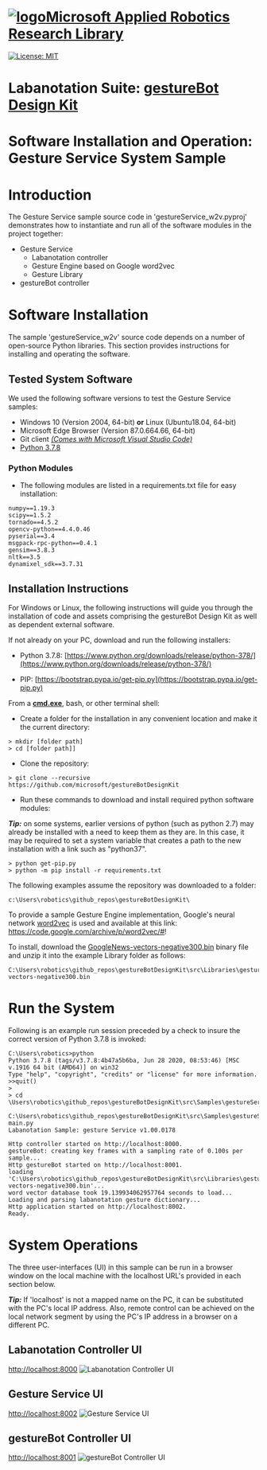 # [![logo](/MARR_logo.png)Microsoft Applied Robotics Research Library](https://github.com/microsoft/AppliedRoboticsResearchLibrary)
[![License: MIT](https://img.shields.io/badge/License-MIT-yellow.svg)](https://opensource.org/licenses/MIT)  

# Labanotation Suite: [gestureBot Design Kit](/README.md)

# **Software Installation and Operation: Gesture Service System Sample**

# Introduction
The Gesture Service sample source code in 'gestureService_w2v.pyproj' demonstrates how to instantiate and run all of the software modules in the project together:
- Gesture Service
  - Labanotation controller
  - Gesture Engine based on Google word2vec
  - Gesture Library
- gestureBot controller

# Software Installation
The sample 'gestureService_w2v' source code depends on a number of open-source Python libraries. This section provides instructions for installing and operating the software.

## Tested System Software
We used the following software versions to test the Gesture Service samples:
- Windows 10 (Version 2004, 64-bit) **or** Linux (Ubuntu18.04, 64-bit)
- Microsoft Edge Browser (Version 87.0.664.66, 64-bit)
- Git client [*(Comes with Microsoft Visual Studio Code)*](https://code.visualstudio.com/Download)
- [Python 3.7.8](https://www.python.org/downloads/release/python-378/)

### Python Modules
- The following modules are listed in a requirements.txt file for easy installation:
```
numpy==1.19.3
scipy==1.5.2
tornado==4.5.2
opencv-python==4.4.0.46
pyserial==3.4
msgpack-rpc-python==0.4.1
gensim==3.8.3
nltk==3.5
dynamixel_sdk==3.7.31
```

## Installation Instructions
For Windows or Linux, the following instructions will guide you through the installation of code and assets comprising the gestureBot Design Kit as well as dependent external software.

If not already on your PC, download and run the following installers:
- Python 3.7.8:
 [https://www.python.org/downloads/release/python-378/](https://www.python.org/downloads/release/python-378/)

- PIP:
[https://bootstrap.pypa.io/get-pip.py](https://bootstrap.pypa.io/get-pip.py)

From a [**cmd.exe**](C:\WINDOWS\system32\cmd.exe), bash, or other terminal shell:
- Create a folder for the installation in any convenient location and make it the current directory:
```
> mkdir [folder path]
> cd [folder path]]
```
- Clone the repository:
```
> git clone --recursive https://github.com/microsoft/gestureBotDesignKit
```
- Run these commands to download and install required python software modules:

***Tip:*** on some systems, earlier versions of python (such as python 2.7) may already be installed with a need to keep them as they are. In this case, it may be required to set a system variable that creates a path to the new installation with a link such as "python37".

```
> python get-pip.py
> python -m pip install -r requirements.txt
```

The following examples assume the repository was downloaded to a folder:
``` 
c:\Users\robotics\github_repos\gestureBotDesignKit\
```
To provide a sample Gesture Engine implementation, Google's neural network [word2vec](https://code.google.com/archive/p/word2vec/#!) is used and available at this link: https://code.google.com/archive/p/word2vec/#!

  To install, download the [GoogleNews-vectors-negative300.bin](https://drive.google.com/file/d/0B7XkCwpI5KDYNlNUTTlSS21pQmM/edit?usp=sharing) binary file and unzip it into the example Library folder as follows:
```
C:\Users\robotics\github_repos\gestureBotDesignKit\src\Libraries\gestureService_w2v\GoogleNews-vectors-negative300.bin
```
# Run the System
Following is an example run session preceded by a check to insure the correct version of Python 3.7.8 is invoked:
```
C:\Users\robotics>python
Python 3.7.8 (tags/v3.7.8:4b47a5b6ba, Jun 28 2020, 08:53:46) [MSC v.1916 64 bit (AMD64)] on win32
Type "help", "copyright", "credits" or "license" for more information.
>>quit()
>
> cd \Users\robotics\github_repos\gestureBotDesignKit\src\Samples\gestureService_w2v

C:\Users\robotics\github_repos\gestureBotDesignKit\src\Samples\gestureService_w2v>python main.py
Labanotation Sample: gesture Service v1.00.0178

Http controller started on http://localhost:8000.
gestureBot: creating key frames with a sampling rate of 0.100s per sample...
Http gestureBot started on http://localhost:8001.
loading 'C:\Users\robotics\github_repos\gestureBotDesignKit\src\Libraries\gestureService_w2v\GoogleNews-vectors-negative300.bin'...
word vector database took 19.139934062957764 seconds to load...
Loading and parsing labanotation gesture dictionary...
Http application started on http://localhost:8002.
Ready.
```
# System Operations
The three user-interfaces (UI) in this sample can be run in a browser window on the local machine with the localhost URL's provided in each section below.

***Tip:*** If 'localhost' is not a mapped name on the PC, it can be substituted with the PC's local IP address. Also, remote control can be achieved on the local network segment by using the PC's IP address in a browser on a different PC.

## Labanotation Controller UI
[http://localhost:8000](http://localhost:8000)
![Labanotation Controller UI](/docs_images/gB_LabanotationController_UI.png)

## Gesture Service UI
[http://localhost:8002](http://localhost:8002)
![Gesture Service UI](/docs_images/gB_GestureService_UI.png)

## gestureBot Controller UI
[http://localhost:8001](http://localhost:8001)
![gestureBot Controller UI](/docs_images/gB_gestureBotController_UI.png)
